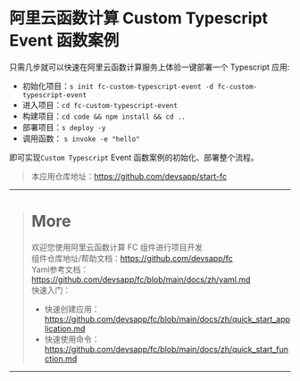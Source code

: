 # 阿里云函数计算 Custom Typescript Event 函数案例

只需几步就可以快速在阿里云函数计算服务上体验一键部署一个 Typescript 应用:

- 初始化项目：`s init fc-custom-typescript-event -d fc-custom-typescript-event`
- 进入项目：`cd fc-custom-typescript-event`
- 构建项目：`cd code && npm install && cd ..`
- 部署项目：`s deploy -y`
- 调用函数： `s invoke -e "hello"`

即可实现`Custom Typescript` Event 函数案例的初始化、部署整个流程。

> 本应用仓库地址：https://github.com/devsapp/start-fc

------------------------------------
> # More
> 欢迎您使用阿里云函数计算 FC 组件进行项目开发   
> 组件仓库地址/帮助文档：https://github.com/devsapp/fc   
> Yaml参考文档：https://github.com/devsapp/fc/blob/main/docs/zh/yaml.md   
> 快速入门：
>   - 快速创建应用：https://github.com/devsapp/fc/blob/main/docs/zh/quick_start_application.md
>   - 快速使用命令：https://github.com/devsapp/fc/blob/main/docs/zh/quick_start_function.md
------------------------------------
